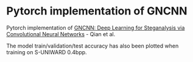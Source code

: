 # Pytorch implementation of GNCNN
Pytorch implementation of [GNCNN: Deep Learning for Steganalysis via Convolutional Neural Networks](https://www.spiedigitallibrary.org/conference-proceedings-of-spie/9409/94090J/Deep-learning-for-steganalysis-via-convolutional-neural-networks/10.1117/12.2083479.full?SSO=1) - Qian et al.

The model train/validation/test accuracy has also been plotted when training on S-UNIWARD 0.4bpp.

